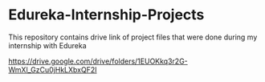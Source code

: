 # Edureka-Internship-Projects
This repository contains drive link of project files that were done during my internship with Edureka

https://drive.google.com/drive/folders/1EUOKkq3r2G-WmXl_GzCu0jHkLXbxQF2I 
